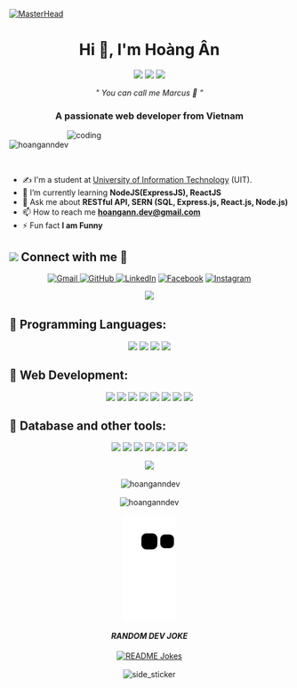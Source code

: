 [![MasterHead](https://1.bp.blogspot.com/-7A4WynwLsMw/XbBpCXG8fHI/AAAAAAAAMt4/uOa1bpLskYgrwGbllhSu2SDj_Mig8SXJQCLcBGAsYHQ/s1600/2000_600px.gif)](https://rishavchanda.io)
<h1 align="center">Hi 👋, I'm Hoàng Ân</h1>
 <p align="center">
  <img src="https://img.shields.io/badge/Age-21-brightgreen" />
  <img src="https://img.shields.io/badge/Focus-Web%20Application-red" />
  <img src="https://img.shields.io/badge/Languages-English%20-yellow" />
</p>
<div align="center"><i>" You can call me Marcus 🥰 "</i></div>
<h3 align="center">A passionate web developer from Vietnam</h3>
<img align="right" alt="coding" width="400" src="https://miro.medium.com/max/680/1*IRGHmiGsa16stedQvIaZfw.gif">
<p align="left"> <img src="https://komarev.com/ghpvc/?username=hoanganndev&label=Profile%20views&color=0e75b6&style=flat" alt="hoanganndev" /> </p>
<p align="left"> <a href="https://twitter.com/" target="blank"><img src="https://img.shields.io/twitter/follow/?logo=twitter&style=for-the-badge" alt="" /></a> </p>

- ✍ I'm a student at [University of Information Technology](https://www.uit.edu.vn) (UIT).
- 🌱 I’m currently learning **NodeJS(ExpressJS), ReactJS**
- 💬 Ask me about **RESTful API, SERN (SQL, Express.js, React.js, Node.js)**
- 📫 How to reach me **hoangann.dev@gmail.com**
- ⚡ Fun fact **I am Funny**

## <img src="https://media.giphy.com/media/iY8CRBdQXODJSCERIr/giphy.gif" width="30px"> Connect with me 🤝
<p align="center">
	<a href="mailto:hoangann.dev@gmail.com"><img img src="https://img.shields.io/badge/gmail-%23EA4335.svg?style=plastic&logo=gmail&logoColor=white" alt="Gmail"/>		</a>
	<a href="https://github.com/hoanganndev"><img src="https://img.shields.io/badge/github-%23181717.svg?style=plastic&logo=github&logoColor=white" alt="GitHub"/>		</a>
	<a href="https://linkedin.com/in/hoang-an"><img src="https://img.shields.io/badge/linkedin-%230A66C2.svg?style=plastic&logo=linkedin&logoColor=white" 		alt="LinkedIn"/></a>
	<a href="https://fb.com/an.best01"><img src="https://img.shields.io/badge/facebook-%231877F2.svg?style=plastic&logo=facebook&logoColor=white" alt="Facebook"/></a>
	<a href="https://instagram.com/_h.an._"><img src="https://img.shields.io/badge/instagram-%23E4405F.svg?style=plastic&logo=instagram&logoColor=white" alt="Instagram"/></a>
</p>

<p align="center"><img src="https://user-images.githubusercontent.com/73097560/115834477-dbab4500-a447-11eb-908a-139a6edaec5c.gif"></a></p>


## 🚀 Programming Languages:
<p align="center">
	<img src="https://img.icons8.com/color/48/000000/javascript--v1.png"/>
	<img src="https://img.icons8.com/color/48/000000/typescript.png"/>
	<img src="https://img.icons8.com/ios-filled/50/000000/jquery.png"/>
	<img src="https://img.icons8.com/color/48/000000/c-plus-plus-logo.png"/>
</p>

## 🚀 Web Development:
<p align="center">
	<img src="https://img.icons8.com/fluency/48/000000/node-js.png"/>
	<img src="https://img.icons8.com/plasticine/48/000000/react.png"/>
	<img src="https://img.icons8.com/color/48/000000/redux.png"/>
	<img src="https://img.icons8.com/color/48/000000/bootstrap.png"/>
	<img src="https://img.icons8.com/dusk/45/000000/babel.png"/>
	<img src="https://img.icons8.com/color/48/000000/sass.png"/>
	<img src="https://img.icons8.com/color/48/000000/css3.png"/>
	<img src="https://img.icons8.com/color/48/000000/html-5--v2.png"/>
</p>

## 🚀 Database and other tools:
<p align="center">
  <img src="https://img.icons8.com/color/48/000000/mysql-logo.png"/>
  <img src="https://img.icons8.com/color/48/000000/postgreesql.png"/>
  <img src="https://img.icons8.com/color/48/000000/mongodb.png"/>
  <img src="https://img.icons8.com/color/48/000000/microsoft-sql-server.png"/>
  <img src="https://img.icons8.com/color/48/000000/git.png"/>
  <img src="https://img.icons8.com/color/48/000000/github-2.png"/>
  <img src="https://img.icons8.com/color/48/000000/visual-studio-code-2019.png"/>
</p>

<p align="center"><img src="https://user-images.githubusercontent.com/73097560/115834477-dbab4500-a447-11eb-908a-139a6edaec5c.gif"></a></p>

<p align="center">&nbsp;<img   src="https://github-readme-stats.vercel.app/api?username=hoanganndev&show_icons=true&locale=en" alt="hoanganndev" /></p>

<p align="center"><img align="center" src="https://github-readme-streak-stats.herokuapp.com/?user=hoanganndev&" alt="hoanganndev" /></p>



<div align="center"> 
  
  ![Snake animation](https://github.com/rafaballerini/rafaballerini/blob/output/github-contribution-grid-snake.svg)
  
</div>

<div align="center">
<b><i>RANDOM DEV JOKE</i></b><br></b><br>
<a href="https://readme-jokes.vercel.app"><img align="center" src="https://readme-jokes.vercel.app/api" alt="README Jokes"></a>
</div>


<p  align="center">
<img align="center" width=200px height=200px alt="side_sticker" src="https://media.giphy.com/media/TEnXkcsHrP4YedChhA/giphy.gif" />
</p>
